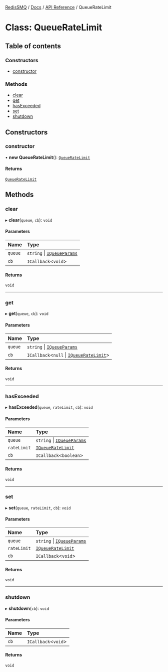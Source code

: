 [RedisSMQ](../../../README.md) / [Docs](../../README.md) / [API Reference](../README.md) / QueueRateLimit

# Class: QueueRateLimit

## Table of contents

### Constructors

- [constructor](QueueRateLimit.md#constructor)

### Methods

- [clear](QueueRateLimit.md#clear)
- [get](QueueRateLimit.md#get)
- [hasExceeded](QueueRateLimit.md#hasexceeded)
- [set](QueueRateLimit.md#set)
- [shutdown](QueueRateLimit.md#shutdown)

## Constructors

### constructor

• **new QueueRateLimit**(): [`QueueRateLimit`](QueueRateLimit.md)

#### Returns

[`QueueRateLimit`](QueueRateLimit.md)

## Methods

### clear

▸ **clear**(`queue`, `cb`): `void`

#### Parameters

| Name | Type |
| :------ | :------ |
| `queue` | `string` \| [`IQueueParams`](../interfaces/IQueueParams.md) |
| `cb` | `ICallback`\<`void`\> |

#### Returns

`void`

___

### get

▸ **get**(`queue`, `cb`): `void`

#### Parameters

| Name | Type |
| :------ | :------ |
| `queue` | `string` \| [`IQueueParams`](../interfaces/IQueueParams.md) |
| `cb` | `ICallback`\<``null`` \| [`IQueueRateLimit`](../interfaces/IQueueRateLimit.md)\> |

#### Returns

`void`

___

### hasExceeded

▸ **hasExceeded**(`queue`, `rateLimit`, `cb`): `void`

#### Parameters

| Name | Type |
| :------ | :------ |
| `queue` | `string` \| [`IQueueParams`](../interfaces/IQueueParams.md) |
| `rateLimit` | [`IQueueRateLimit`](../interfaces/IQueueRateLimit.md) |
| `cb` | `ICallback`\<`boolean`\> |

#### Returns

`void`

___

### set

▸ **set**(`queue`, `rateLimit`, `cb`): `void`

#### Parameters

| Name | Type |
| :------ | :------ |
| `queue` | `string` \| [`IQueueParams`](../interfaces/IQueueParams.md) |
| `rateLimit` | [`IQueueRateLimit`](../interfaces/IQueueRateLimit.md) |
| `cb` | `ICallback`\<`void`\> |

#### Returns

`void`

___

### shutdown

▸ **shutdown**(`cb`): `void`

#### Parameters

| Name | Type |
| :------ | :------ |
| `cb` | `ICallback`\<`void`\> |

#### Returns

`void`

